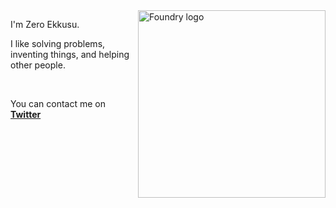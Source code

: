 <img src="https://user-images.githubusercontent.com/94782988/180602206-3bdfedaf-393f-4976-9161-7411a07fbc95.gif" alt="Foundry logo" align="right" width="300"/>

I'm Zero Ekkusu.

I like solving problems, inventing things, and helping other people.

<br>

You can contact me on [**Twitter**](https://twitter.com/ZeroEkkusu00x)

<!--
**ZeroEkkusu/ZeroEkkusu** is a ✨ _special_ ✨ repository because its `README.md` (this file) appears on your GitHub profile.

Here are some ideas to get you started:

- 🔭 I’m currently working on ...
- 🌱 I’m currently learning ...
- 👯 I’m looking to collaborate on ...
- 🤔 I’m looking for help with ...
- 💬 Ask me about ...
- 📫 How to reach me: ...
- 😄 Pronouns: ...
- ⚡ Fun fact: ...
-->
